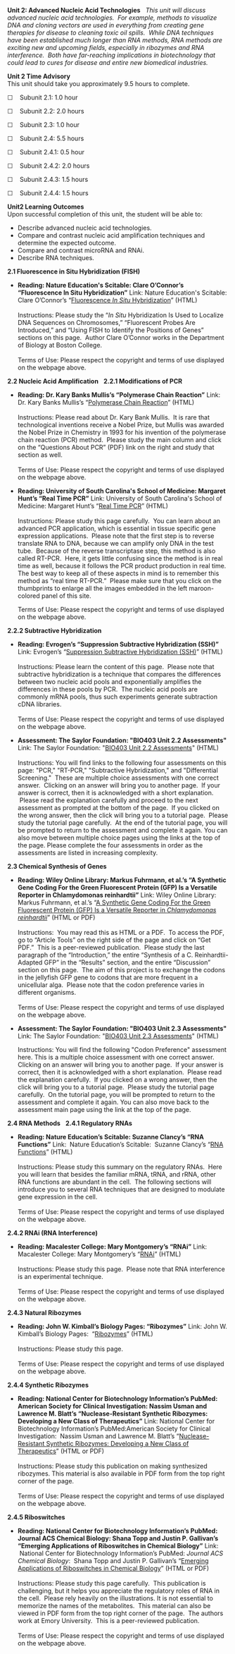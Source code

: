 **Unit 2: Advanced Nucleic Acid Technologies** <span id="2"></span> 
*This unit will discuss advanced nucleic acid technologies.  For
example, methods to visualize DNA and cloning vectors are used in
everything from creating gene therapies for disease to cleaning toxic
oil spills.  While DNA techniques have been established much longer than
RNA methods, RNA methods are exciting new and upcoming fields,
especially in ribozymes and RNA interference.  Both have far-reaching
implications in biotechnology that could lead to cures for disease and
entire new biomedical industries.*

**Unit 2 Time Advisory**  
This unit should take you approximately 9.5 hours to complete.  
  
 ☐    Subunit 2.1: 1.0 hour  
  
 ☐    Subunit 2.2: 2.0 hours  
  
 ☐    Subunit 2.3: 1.0 hour  
  
 ☐    Subunit 2.4: 5.5 hours  
  
☐    Subunit 2.4.1: 0.5 hour  
  
 ☐    Subunit 2.4.2: 2.0 hours  
  
 ☐    Subunit 2.4.3: 1.5 hours  
  
 ☐    Subunit 2.4.4: 1.5 hours

**Unit2 Learning Outcomes**  
Upon successful completion of this unit, the student will be able to:  
  
-   Describe advanced nucleic acid technologies.
-   Compare and contrast nucleic acid amplification techniques and
    determine the expected outcome.
-   Compare and contrast microRNA and RNAi.
-   Describe RNA techniques.    

**2.1 Fluorescence in Situ Hybridization (FISH)** <span
id="2.1"></span> 
-   **Reading: Nature Education's Scitable: Clare O’Connor’s
    “Fluorescence In Situ Hybridization”**
    Link: Nature Education's Scitable: Clare O’Connor’s “[Fluorescence
    *In Situ*
    Hybridization](http://www.nature.com/scitable/topicpage/fluorescence-in-situ-hybridization-fish-327)”
    (HTML)   
        
     Instructions: Please study the “*In Situ* Hybridization Is Used to
    Localize DNA Sequences on Chromosomes,” “Fluorescent Probes Are
    Introduced,” and “Using FISH to Identify the Positions of Genes”
    sections on this page.  Author Clare O’Connor works in the
    Department of Biology at Boston College.  
        
     Terms of Use: Please respect the copyright and terms of use
    displayed on the webpage above.

**2.2 Nucleic Acid Amplification** <span id="2.2"></span> 
**2.2.1 Modifications of PCR** <span id="2.2.1"></span> 
-   **Reading: Dr. Kary Banks Mullis’s “Polymerase Chain Reaction”**
    Link: Dr. Kary Banks Mullis’s “[Polymerase Chain
    Reaction](http://www.karymullis.com/pcr.shtml)” (HTML)  
        
     Instructions: Please read about Dr. Kary Bank Mullis.  It is rare
    that technological inventions receive a Nobel Prize, but Mullis was
    awarded the Nobel Prize in Chemistry in 1993 for his invention of
    the polymerase chain reaction (PCR) method.  Please study the main
    column and click on the “Questions About PCR” (PDF) link on the
    right and study that section as well.  
        
     Terms of Use: Please respect the copyright and terms of use
    displayed on the webpage above.

-   **Reading: University of South Carolina's School of Medicine:
    Margaret Hunt’s “Real Time PCR”**
    Link: University of South Carolina's School of Medicine: Margaret
    Hunt’s “[Real Time
    PCR](http://pathmicro.med.sc.edu/pcr/realtime-home.htm)” (HTML)  
        
     Instructions: Please study this page carefully.  You can learn
    about an advanced PCR application, which is essential in tissue
    specific gene expression applications.  Please note that the first
    step is to reverse translate RNA to DNA, because we can amplify only
    DNA in the test tube.  Because of the reverse transcriptase step,
    this method is also called RT-PCR.  Here, it gets little confusing
    since the method is in real time as well, because it follows the PCR
    product production in real time.  The best way to keep all of these
    aspects in mind is to remember this method as “real time RT-PCR.” 
    Please make sure that you click on the thumbprints to enlarge all
    the images embedded in the left maroon-colored panel of this site.
       
      
     Terms of Use: Please respect the copyright and terms of use
    displayed on the webpage above.

**2.2.2 Subtractive Hybridization** <span id="2.2.2"></span> 
-   **Reading: Evrogen’s “Suppression Subtractive Hybridization (SSH)”**
    Link: Evrogen’s “[Suppression Subtractive Hybridization
    (SSH)](http://www.evrogen.com/technologies/SSH.shtml)” (HTML)  
        
     Instructions: Please learn the content of this page.  Please note
    that subtractive hybridization is a technique that compares the
    differences between two nucleic acid pools and exponentially
    amplifies the differences in these pools by PCR.  The nucleic acid
    pools are commonly mRNA pools, thus such experiments generate
    subtraction cDNA libraries.  
        
     Terms of Use: Please respect the copyright and terms of use
    displayed on the webpage above.

-   **Assessment: The Saylor Foundation: "BIO403 Unit 2.2 Assessments"**
    Link: The Saylor Foundation: "[BIO403 Unit 2.2
    Assessments](http://www.saylor.org/content/bio403/assessments/BIO403_Unit_2_2_assessment_main.html)"
    (HTML)  
        
     Instructions: You will find links to the following four assessments
    on this page: "PCR," "RT-PCR," "Subtractive Hybridization," and
    "Differential Screening."  These are multiple choice assessments
    with one correct answer.  Clicking on an answer will bring you to
    another page.  If your answer is correct, then it is acknowledged
    with a short explanation.  Please read the explanation carefully and
    proceed to the next assessment as prompted at the bottom of the
    page.  If you clicked on the wrong answer, then the click will bring
    you to a tutorial page.  Please study the tutorial page carefully.
     At the end of the tutorial page, you will be prompted to return to
    the assessment and complete it again. You can also move between
    multiple choice pages using the links at the top of the page. Please
    complete the four assessments in order as the assessments are listed
    in increasing complexity.

**2.3 Chemical Synthesis of Genes** <span id="2.3"></span> 
-   **Reading: Wiley Online Library: Markus Fuhrmann, et al.’s “A
    Synthetic Gene Coding For the Green Fluorescent Protein (GFP) Is a
    Versatile Reporter in Chlamydomonas reinhardtii”**
    Link: Wiley Online Library: Markus Fuhrmann, et al.’s “[A Synthetic
    Gene Coding For the Green Fluorescent Protein (GFP) Is a Versatile
    Reporter in *Chlamydomonas
    reinhardtii*](http://onlinelibrary.wiley.com/doi/10.1046/j.1365-313X.1999.00526.x/full)”
    (HTML or PDF)  
        
     Instructions:  You may read this as HTML or a PDF.  To access the
    PDF, go to “Article Tools” on the right side of the page and click
    on “Get PDF.”  This is a peer-reviewed publication.  Please study
    the last paragraph of the “Introduction,” the entire “Synthesis of a
    C. Reinhardtii-Adapted GFP” in the “Results” section, and the entire
    “Discussion” section on this page.  The aim of this project is to
    exchange the codons in the jellyfish GFP gene to codons that are
    more frequent in a unicellular alga.  Please note that the codon
    preference varies in different organisms.   
        
     Terms of Use: Please respect the copyright and terms of use
    displayed on the webpage above.

-   **Assessment: The Saylor Foundation: "BIO403 Unit 2.3 Assessments"**
    Link: The Saylor Foundation: "[BIO403 Unit 2.3
    Assessments](http://www.saylor.org/content/bio403/assessments/BIO403_Unit_2_3_assessment_Codon_Preference.html)"
    (HTML)  
      
     Instructions: You will find the following "Codon Preference"
    assessment here. This is a multiple choice assessment with one
    correct answer.  Clicking on an answer will bring you to another
    page.  If your answer is correct, then it is acknowledged with a
    short explanation.  Please read the explanation carefully.  If you
    clicked on a wrong answer, then the click will bring you to a
    tutorial page.  Please study the tutorial page carefully.  On the
    tutorial page, you will be prompted to return to the assessment and
    complete it again. You can also move back to the assessment main
    page using the link at the top of the page.

**2.4 RNA Methods** <span id="2.4"></span> 
**2.4.1 Regulatory RNAs** <span id="2.4.1"></span> 
-   **Reading: Nature Education’s Scitable: Suzanne Clancy’s “RNA
    Functions”**
    Link:  Nature Education’s Scitable:  Suzanne Clancy’s “[RNA
    Functions](http://www.nature.com/scitable/topicpage/rna-functions-352)”
    (HTML)  
        
     Instructions: Please study this summary on the regulatory RNAs. 
    Here you will learn that besides the familiar mRNA, tRNA, and rRNA,
    other RNA functions are abundant in the cell.  The following
    sections will introduce you to several RNA techniques that are
    designed to modulate gene expression in the cell.  
        
     Terms of Use: Please respect the copyright and terms of use
    displayed on the webpage above.

**2.4.2 RNAi (RNA Interference)** <span id="2.4.2"></span> 
-   **Reading: Macalester College: Mary Montgomery’s “RNAi”**
    Link: Macalester College: Mary Montgomery’s
    “[RNAi](http://www.macalester.edu/~montgomery/rnai.html)” (HTML)  
        
     Instructions: Please study this page.  Please note that RNA
    interference is an experimental technique.  
        
     Terms of Use: Please respect the copyright and terms of use
    displayed on the webpage above.

**2.4.3 Natural Ribozymes** <span id="2.4.3"></span> 
-   **Reading: John W. Kimball’s Biology Pages: “Ribozymes”**
    Link: John W. Kimball’s Biology Pages:
     “[Ribozymes](http://users.rcn.com/jkimball.ma.ultranet/BiologyPages/R/Ribozymes.html)”
    (HTML)  
        
     Instructions: Please study this page.  
        
     Terms of Use: Please respect the copyright and terms of use
    displayed on the webpage above.

**2.4.4 Synthetic Ribozymes** <span id="2.4.4"></span> 
-   **Reading: National Center for Biotechnology Information’s PubMed:
    American Society for Clinical Investigation: Nassim Usman and
    Lawrence M. Blatt’s “Nuclease-Resistant Synthetic Ribozymes:
    Developing a New Class of Therapeutics”**
    Link: National Center for Biotechnology Information’s
    PubMed:American Society for Clinical Investigation:  Nassim Usman
    and Lawrence M. Blatt’s “[Nuclease-Resistant Synthetic Ribozymes:
    Developing a New Class of
    Therapeutics](http://www.ncbi.nlm.nih.gov/pmc/articles/PMC381444/)”
    (HTML or PDF)  
        
     Instructions: Please study this publication on making synthesized
    ribozymes. This material is also available in PDF form from the top
    right corner of the page.  
        
     Terms of Use: Please respect the copyright and terms of use
    displayed on the webpage above.

**2.4.5 Riboswitches** <span id="2.4.5"></span> 
-   **Reading: National Center for Biotechnology Information’s PubMed:
    Journal ACS Chemical Biology: Shana Topp and Justin P. Gallivan’s
    “Emerging Applications of Riboswitches in Chemical Biology”**
    Link:  National Center for Biotechnology Information’s PubMed:
    *Journal ACS Chemical Biology*:  Shana Topp and Justin P. Gallivan’s
    “[Emerging Applications of Riboswitches in Chemical
    Biology](http://www.ncbi.nlm.nih.gov/pmc/articles/PMC2811087/)”
    (HTML or PDF)  
        
     Instructions: Please study this page carefully.  This publication
    is challenging, but it helps you appreciate the regulatory roles of
    RNA in the cell.  Please rely heavily on the illustrations. It is
    not essential to memorize the names of the metabolites.  This
    material can also be viewed in PDF form from the top right corner of
    the page.  The authors work at Emory University.  This is a
    peer-reviewed publication.  
        
     Terms of Use: Please respect the copyright and terms of use
    displayed on the webpage above.


